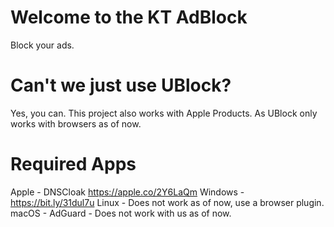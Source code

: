 # Welcome to the KT AdBlock
Block your ads.

# Can't we just use UBlock?
Yes, you can. This project also works with Apple Products. As UBlock only works with browsers as of now.

# Required Apps
Apple - DNSCloak https://apple.co/2Y6LaQm
Windows - https://bit.ly/31dul7u
Linux - Does not work as of now, use a browser plugin.
macOS - AdGuard - Does not work with us as of now.


